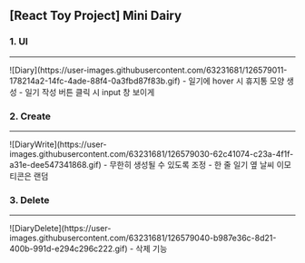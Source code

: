 ## [React Toy Project] Mini Dairy 

### 1. UI
<hr />
![Diary](https://user-images.githubusercontent.com/63231681/126579011-178214a2-14fc-4ade-88f4-0a3fbd87f83b.gif)
- 일기에 hover 시 휴지통 모양 생성
- 일기 작성 버튼 클릭 시 input 창 보이게



### 2. Create
<hr />
![DiaryWrite](https://user-images.githubusercontent.com/63231681/126579030-62c41074-c23a-4f1f-a31e-dee547341868.gif)
- 무한히 생성될 수 있도록 조정
- 한 줄 일기 옆 날씨 이모티콘은 랜덤



### 3. Delete
<hr />
![DiaryDelete](https://user-images.githubusercontent.com/63231681/126579040-b987e36c-8d21-400b-991d-e294c296c222.gif)
- 삭제 기능

